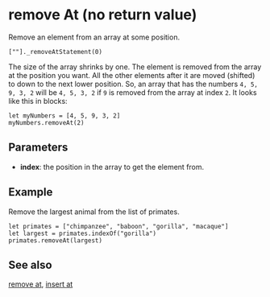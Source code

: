 # remove At (no return value)

Remove an element from an array at some position.

```sig
[""]._removeAtStatement(0)
```

The size of the array shrinks by one. The element is removed from the array at the position you want. All the other elements after it are moved (shifted) to down to the next lower position. So, an array that has the numbers
`4, 5, 9, 3, 2` will be `4, 5, 3, 2` if `9` is removed from the array at index `2`. It looks like this in blocks:

```block
let myNumbers = [4, 5, 9, 3, 2]
myNumbers.removeAt(2)
```

## Parameters

* **index**: the position in the array to get the element from.

## Example

Remove the largest animal from the list of primates.

```block
let primates = ["chimpanzee", "baboon", "gorilla", "macaque"]
let largest = primates.indexOf("gorilla")
primates.removeAt(largest)
```

## See also

[remove at](/reference/arrays/remove-at), [insert at](/reference/arrays/insert-at)